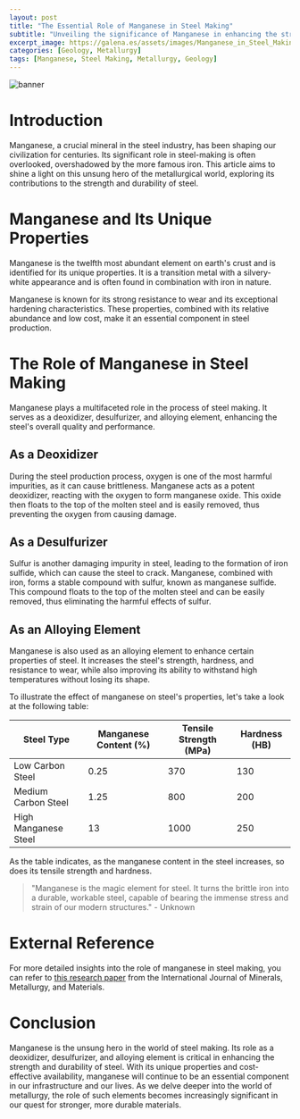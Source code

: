 ```yaml
---
layout: post
title: "The Essential Role of Manganese in Steel Making"
subtitle: "Unveiling the significance of Manganese in enhancing the strength and durability of steel."
excerpt_image: https://galena.es/assets/images/Manganese_in_Steel_Making.png
categories: [Geology, Metallurgy]
tags: [Manganese, Steel Making, Metallurgy, Geology]
---
```


![banner](https://galena.es/assets/images/Manganese_in_Steel_Making.png "A close-up view of manganese ore alongside steel samples, illustrating the essential role of manganese in the steel-making process, highlighting its importance in enhancing steel's strength and durability.")

# Introduction

Manganese, a crucial mineral in the steel industry, has been shaping our civilization for centuries. Its significant role in steel-making is often overlooked, overshadowed by the more famous iron. This article aims to shine a light on this unsung hero of the metallurgical world, exploring its contributions to the strength and durability of steel.

# Manganese and Its Unique Properties

Manganese is the twelfth most abundant element on earth's crust and is identified for its unique properties. It is a transition metal with a silvery-white appearance and is often found in combination with iron in nature.

Manganese is known for its strong resistance to wear and its exceptional hardening characteristics. These properties, combined with its relative abundance and low cost, make it an essential component in steel production.

# The Role of Manganese in Steel Making

Manganese plays a multifaceted role in the process of steel making. It serves as a deoxidizer, desulfurizer, and alloying element, enhancing the steel's overall quality and performance.

## As a Deoxidizer

During the steel production process, oxygen is one of the most harmful impurities, as it can cause brittleness. Manganese acts as a potent deoxidizer, reacting with the oxygen to form manganese oxide. This oxide then floats to the top of the molten steel and is easily removed, thus preventing the oxygen from causing damage.

## As a Desulfurizer

Sulfur is another damaging impurity in steel, leading to the formation of iron sulfide, which can cause the steel to crack. Manganese, combined with iron, forms a stable compound with sulfur, known as manganese sulfide. This compound floats to the top of the molten steel and can be easily removed, thus eliminating the harmful effects of sulfur.

## As an Alloying Element

Manganese is also used as an alloying element to enhance certain properties of steel. It increases the steel's strength, hardness, and resistance to wear, while also improving its ability to withstand high temperatures without losing its shape.

To illustrate the effect of manganese on steel's properties, let's take a look at the following table:

| Steel Type | Manganese Content (%) | Tensile Strength (MPa) | Hardness (HB) |
|------------|-----------------------|------------------------|---------------|
| Low Carbon Steel | 0.25 | 370 | 130 |
| Medium Carbon Steel | 1.25 | 800 | 200 |
| High Manganese Steel | 13 | 1000 | 250 |

As the table indicates, as the manganese content in the steel increases, so does its tensile strength and hardness.

> "Manganese is the magic element for steel. It turns the brittle iron into a durable, workable steel, capable of bearing the immense stress and strain of our modern structures." - Unknown

# External Reference

For more detailed insights into the role of manganese in steel making, you can refer to [this research paper](https://link.springer.com/article/10.1007/s12613-017-1441-z) from the International Journal of Minerals, Metallurgy, and Materials.

# Conclusion

Manganese is the unsung hero in the world of steel making. Its role as a deoxidizer, desulfurizer, and alloying element is critical in enhancing the strength and durability of steel. With its unique properties and cost-effective availability, manganese will continue to be an essential component in our infrastructure and our lives. As we delve deeper into the world of metallurgy, the role of such elements becomes increasingly significant in our quest for stronger, more durable materials.